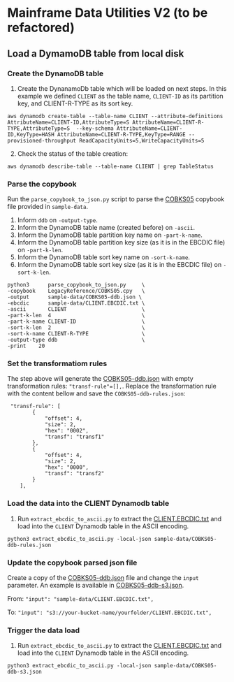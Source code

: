 # Mainframe Data Utilities V2 (to be refactored)

## Load a DymamoDB table from local disk

### Create the DynamoDB table

1. Create the DynanamoDb table which will be loaded on next steps. In this example we defined `CLIENT` as the table name, `CLIENT-ID` as its partition key, and CLIENT-R-TYPE as its sort key.

```
aws dynamodb create-table --table-name CLIENT --attribute-definitions AttributeName=CLIENT-ID,AttributeType=S AttributeName=CLIENT-R-TYPE,AttributeType=S  --key-schema AttributeName=CLIENT-ID,KeyType=HASH AttributeName=CLIENT-R-TYPE,KeyType=RANGE --provisioned-throughput ReadCapacityUnits=5,WriteCapacityUnits=5
```

2. Check the status of the table creation:

```
aws dynamodb describe-table --table-name CLIENT | grep TableStatus
```

### Parse the copybook

Run the `parse_copybook_to_json.py` script to parse the [COBKS05](LegacyReference/COBKS05.cpy) copybook file provided in `sample-data`.

 1. Inform `ddb` on `-output-type`.
 2. Inform the DynamoDB table name (created before) on `-ascii`.
 3. Inform the DynamoDB table partition key name on `-part-k-name`.
 4. Inform the DynamoDB table partition key size (as it is in the EBCDIC file) on `-part-k-len`.
 5. Inform the DynamoDB table sort key name on `-sort-k-name`.
 6. Inform the DynamoDB table sort key size (as it is in the EBCDIC file) on `-sort-k-len`.

```
python3      parse_copybook_to_json.py     \
-copybook    LegacyReference/COBKS05.cpy   \
-output      sample-data/COBKS05-ddb.json \
-ebcdic      sample-data/CLIENT.EBCDIC.txt \
-ascii       CLIENT                        \
-part-k-len  4                             \
-part-k-name CLIENT-ID                     \
-sort-k-len  2                             \
-sort-k-name CLIENT-R-TYPE                 \
-output-type ddb                           \
-print    20
```
### Set the transformatiom rules

The step above will generate the [COBKS05-ddb.json](sample-data/COBKS05-ddb.json) with empty transformation rules: `"transf-rule"=[],`. Replace the transformation rule with the content bellow and save the `COBKS05-ddb-rules.json`:

```
 "transf-rule": [
        {
            "offset": 4,
            "size": 2,
            "hex": "0002",
            "transf": "transf1"
        },
        {
            "offset": 4,
            "size": 2,
            "hex": "0000",
            "transf": "transf2"
        }
    ],
```

### Load the data into the CLIENT Dynamodb table

1. Run `extract_ebcdic_to_ascii.py` to extract the [CLIENT.EBCDIC.txt](sample-data/CLIENT.EBCDIC.txt) and load into the `CLIENT` Dynamodb table in the ASCII encoding.

```
python3 extract_ebcdic_to_ascii.py -local-json sample-data/COBKS05-ddb-rules.json
```


### Update the copybook parsed json file

Create a copy of the [COBKS05-ddb.json](sample-data/COBKS05-ddb.json) file and change the `input` parameter. An example is available in [COBKS05-ddb-s3.json](sample-data/COBKS05-ddb-s3.json).

From: `"input": "sample-data/CLIENT.EBCDIC.txt",`

To: `"input": "s3://your-bucket-name/yourfolder/CLIENT.EBCDIC.txt",`

### Trigger the data load

1. Run `extract_ebcdic_to_ascii.py` to extract the [CLIENT.EBCDIC.txt](sample-data/CLIENT.EBCDIC.txt) and load into the `CLIENT` Dynamodb table in the ASCII encoding.

```
python3 extract_ebcdic_to_ascii.py -local-json sample-data/COBKS05-ddb-s3.json
```